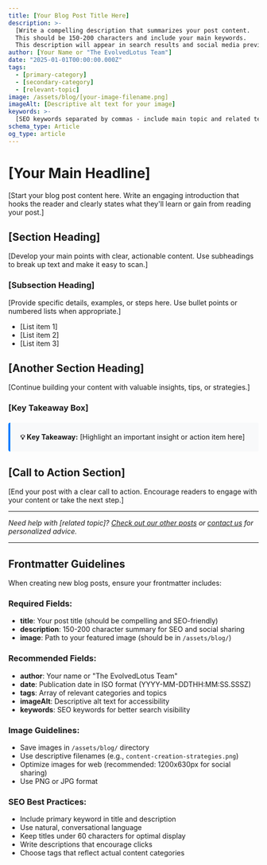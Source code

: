 ```yaml
---
title: [Your Blog Post Title Here]
description: >-
  [Write a compelling description that summarizes your post content.
  This should be 150-200 characters and include your main keywords.
  This description will appear in search results and social media previews.]
author: [Your Name or "The EvolvedLotus Team"]
date: "2025-01-01T00:00:00.000Z"
tags:
  - [primary-category]
  - [secondary-category]
  - [relevant-topic]
image: /assets/blog/[your-image-filename.png]
imageAlt: [Descriptive alt text for your image]
keywords: >-
  [SEO keywords separated by commas - include main topic and related terms]
schema_type: Article
og_type: article
---
```


# [Your Main Headline]

[Start your blog post content here. Write an engaging introduction that hooks the reader and clearly states what they'll learn or gain from reading your post.]

## [Section Heading]

[Develop your main points with clear, actionable content. Use subheadings to break up text and make it easy to scan.]

### [Subsection Heading]

[Provide specific details, examples, or steps here. Use bullet points or numbered lists when appropriate.]

- [List item 1]
- [List item 2]
- [List item 3]

## [Another Section Heading]

[Continue building your content with valuable insights, tips, or strategies.]

### [Key Takeaway Box]

<div style="background: #f8f9fa; border-left: 4px solid #007bff; padding: 20px; margin: 20px 0; border-radius: 4px;">
  <strong>💡 Key Takeaway:</strong> [Highlight an important insight or action item here]
</div>

## [Call to Action Section]

[End your post with a clear call to action. Encourage readers to engage with your content or take the next step.]

---

*Need help with [related topic]? [Check out our other posts](#) or [contact us](#) for personalized advice.*

---

## Frontmatter Guidelines

When creating new blog posts, ensure your frontmatter includes:

### Required Fields:
- **title**: Your post title (should be compelling and SEO-friendly)
- **description**: 150-200 character summary for SEO and social sharing
- **image**: Path to your featured image (should be in `/assets/blog/`)

### Recommended Fields:
- **author**: Your name or "The EvolvedLotus Team"
- **date**: Publication date in ISO format (YYYY-MM-DDTHH:MM:SS.SSSZ)
- **tags**: Array of relevant categories and topics
- **imageAlt**: Descriptive alt text for accessibility
- **keywords**: SEO keywords for better search visibility

### Image Guidelines:
- Save images in `/assets/blog/` directory
- Use descriptive filenames (e.g., `content-creation-strategies.png`)
- Optimize images for web (recommended: 1200x630px for social sharing)
- Use PNG or JPG format

### SEO Best Practices:
- Include primary keyword in title and description
- Use natural, conversational language
- Keep titles under 60 characters for optimal display
- Write descriptions that encourage clicks
- Choose tags that reflect actual content categories
